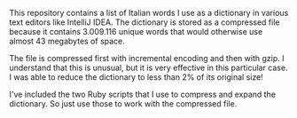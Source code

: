 This repository contains a list of Italian words I use as a dictionary in 
various text editors like IntelliJ IDEA. The dictionary is stored as a 
compressed file because it contains 3.009.116 unique words that would 
otherwise use almost 43 megabytes of space. 

The file is compressed first with incremental encoding and then with gzip. 
I understand that this is unusual, but it is very effective in this 
particular case. I was able to reduce the dictionary to less than 2% of its 
original size! 

I've included the two Ruby scripts that I use to compress and expand the 
dictionary. So just use those to work with the compressed file. 
